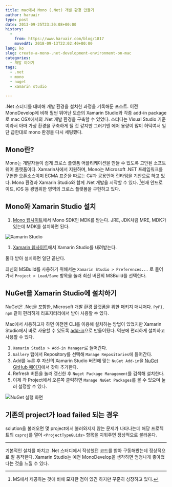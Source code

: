 ```yaml
---
title: mac에서 Mono (.Net) 개발 환경 만들기
author: haruair
type: post
date: 2013-09-25T23:30:08+00:00
history:
  - 
    from: https://www.haruair.com/blog/1817
    movedAt: 2018-09-13T22:02:40+00:00
lang: ko
slug: create-a-mono-.net-development-environment-on-mac
categories:
  - 개발 이야기
tags:
  - .net
  - mono
  - nuget
  - xamarin studio

---
```

.Net 스터디를 대비해 개발 환경을 설치한 과정을 기록해둔 포스트. 이전 MonoDevelop에 비해 훨씬 뛰어난 모습의 Xamarin Studio와 각종 add-in package로 mac OSX에서의 .Net 개발 환경을 구축할 수 있었다. 스터디는 Visual Studio 기준이라서 아마 가상 환경을 구축하게 될 것 같지만 그러기엔 에어 용량이 많이 허덕여서 일단 급한대로 mono 환경을 다시 세팅했다.

## Mono란?

Mono는 개발자들이 쉽게 크로스 플랫폼 어플리케이션을 만들 수 있도록 고안된 소프트웨어 플랫폼이다. Xamarin사에서 지원하며, Mono는 Microsoft .NET 프레임워크를 구현한 오픈소스이며 ECMA 표준을 따르는 C#과 공용언어 런타임을 기반으로 하고 있다. Mono 환경과 Xamarin Studio와 함께 .Net 개발을 시작할 수 있다. [^1]현재 안드로이드, iOS 등 광범위한 영역의 크로스 플랫폼을 구현하고 있다.

## Mono와 Xamarin Studio 설치

  1. [Mono 웹사이트][1]에서 Mono SDK인 MDK를 받는다. JRE, JDK처럼 MRE, MDK가 있는데 MDK를 설치하면 된다.

![Xamarin Studio][2]

  1. [Xamarin 웹사이트][3]에서 Xamarin Studio를 내려받는다.

둘다 받아 설치하면 일단 끝난다.

최신의 MSBuild를 사용하기 위해서는 `Xamarin Studio > Preferences...` 로 들어가서 `Project > Load/Save` 항목을 눌러 최신 버전의 MSBuild를 선택한다.

## NuGet을 Xamarin Studio에 설치하기

NuGet은 .Net을 포함한, Microsoft 개발 환경 플랫폼을 위한 패키지 매니저다. `PyPI`, `npm` 같이 편리하게 리포지터리에서 받아 사용할 수 있다.

Mac에서 사용하고자 하면 이전엔 CLI를 이용해 설치하는 방법이 있었지만 Xamarin Studio에서 바로 사용할 수 있도록 [add-in][4]으로 만들어뒀다. 덕분에 편리하게 설치하고 사용할 수 있다.

  1. `Xamarin Studio > Add-in Manager`로 들어간다.
  2. `Gallery` 탭에서 Repository를 선택해 `Manage Repositories`에 들어간다.
  3. Add를 누른 후 자신의 Xamarin Studio 버전에 맞는 `NuGet Add-in`을 [NuGet GitHub 페이지][4]에서 찾아 추가한다.
  4. Refresh 버튼을 눌러 갱신한 후 `Nuget Package Management`를 검색해 설치한다.
  5. 이제 각 Project에서 오른쪽 클릭하면 `Manage NuGet Packages`를 볼 수 있으며 눌러 설정할 수 있다.

![NuGet 실행 화면][5]

## 기존의 project가 load failed 되는 경우

solution을 불러오면 몇 project에서 불러와지지 않는 문제가 나타나는데 해당 프로젝트의 `csproj`를 열어 `<ProjectTypeGuids>` 항목을 지워주면 정상적으로 불러온다.

* * *

기본적인 설치를 마치고 .Net 스터디에서 작성했던 코드를 받아 구동해봤는데 정상적으로 잘 동작한다. Xamarin Studio는 예전 MonoDevelop을 생각하면 엄청나게 좋아졌다는 것을 느낄 수 있다.

[^1]:    
    MS에서 제공하는 것에 비해 모자란 점이 있긴 하지만 꾸준히 성장하고 있다.

 [1]: http://www.mono-project.com/
 [2]: /wp-content/uploads/2013/09/Screen-Shot-2013-09-26-at-12.19.04-AM-300x204.png
 [3]: http://xamarin.com/
 [4]: https://github.com/mrward/monodevelop-nuget-addin
 [5]: /wp-content/uploads/2013/09/Screen-Shot-2013-09-26-at-12.22.59-AM-300x232.png
